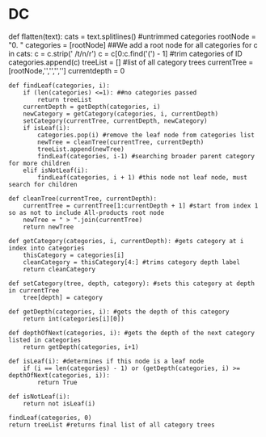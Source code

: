# DC

def flatten(text):
    cats = text.splitlines() #untrimmed categories
    rootNode = "0.  "
    categories = [rootNode] ##We add a root node for all categories
    for c in cats:
        c = c.strip(' /t/n/r')
        c = c[0:c.find('(') - 1] #trim categories of ID
        categories.append(c)
    treeList = [] #list of all category trees
    currentTree = [rootNode,'','','','']
    currentdepth = 0
    
    def findLeaf(categories, i):
        if (len(categories) <=1): ##no categories passed
            return treeList
        currentDepth = getDepth(categories, i)
        newCategory = getCategory(categories, i, currentDepth)
        setCategory(currentTree, currentDepth, newCategory)
        if isLeaf(i):
            categories.pop(i) #remove the leaf node from categories list
            newTree = cleanTree(currentTree, currentDepth)
            treeList.append(newTree)
            findLeaf(categories, i-1) #searching broader parent category for more children
        elif isNotLeaf(i):
            findLeaf(categories, i + 1) #this node not leaf node, must search for children
        
    def cleanTree(currentTree, currentDepth):
        currentTree = currentTree[1:currentDepth + 1] #start from index 1 so as not to include All-products root node
        newTree = " > ".join(currentTree)
        return newTree
        
    def getCategory(categories, i, currentDepth): #gets category at i index into categories
        thisCategory = categories[i]
        cleanCategory = thisCategory[4:] #trims category depth label
        return cleanCategory
    
    def setCategory(tree, depth, category): #sets this category at depth in currentTree
        tree[depth] = category
    
    def getDepth(categories, i): #gets the depth of this category 
        return int(categories[i][0])

    def depthOfNext(categories, i): #gets the depth of the next category listed in categories
        return getDepth(categories, i+1)

    def isLeaf(i): #determines if this node is a leaf node
        if (i == len(categories) - 1) or (getDepth(categories, i) >= depthOfNext(categories, i)):
            return True
        
    def isNotLeaf(i):
        return not isLeaf(i)
    
    findLeaf(categories, 0)
    return treeList #returns final list of all category trees
